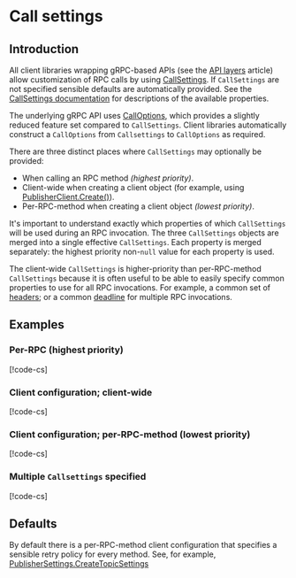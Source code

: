 # Call settings

## Introduction

All client libraries wrapping gRPC-based APIs (see the [API layers](api-layers.md) article)
allow customization of RPC calls by using
[CallSettings](../obj/api/Google.Api.Gax.CallSettings.yml). If `CallSettings` are
not specified sensible defaults are automatically provided.
See the [CallSettings documentation](../obj/api/Google.Api.Gax.CallSettings.yml)
for descriptions of the available properties.

The underlying gRPC API uses
[CallOptions](http://www.grpc.io/grpc/csharp/html/T_Grpc_Core_CallOptions.htm),
which provides a slightly reduced feature set compared to `CallSettings`.
Client libraries automatically construct a `CallOptions` from `Callsettings`
to `CallOptions` as required.

There are three distinct places where `CallSettings` may optionally be provided:

* When calling an RPC method *(highest priority)*.
* Client-wide when creating a client object (for example, using
[PublisherClient.Create()](../obj/api/Google.Pubsub.V1.PublisherClient.html#Google_Pubsub_V1_PublisherClient_Create_Google_Api_Gax_ServiceEndpoint_Google_Pubsub_V1_PublisherSettings_)).
* Per-RPC-method when creating a client object *(lowest priority)*.

It's important to understand exactly which properties of which `CallSettings` will be used during an RPC invocation.
The three `CallSettings` objects are merged into a single effective `CallSettings`.
Each property is merged separately: the highest priority non-`null` value for each
property is used.

The client-wide `CallSettings` is higher-priority than per-RPC-method `CallSettings`
because it is often useful to be able to easily specify common properties to use
for all RPC invocations. For example, a common set of
[headers](../obj/api/Google.Api.Gax.CallSettings.html#Google_Api_Gax_CallSettings_Headers);
or a common
[deadline](../obj/api/Google.Api.Gax.CallSettings.html#Google_Api_Gax_CallSettings_Timing)
for multiple RPC invocations.

## Examples

### Per-RPC (highest priority)

[!code-cs[](../obj/snippets/Google.Pubsub.V1.PublisherClient.txt#CallSettings_PerRpc)]

### Client configuration; client-wide

[!code-cs[](../obj/snippets/Google.Pubsub.V1.PublisherClient.txt#CallSettings_ClientWide)]

### Client configuration; per-RPC-method (lowest priority)

[!code-cs[](../obj/snippets/Google.Pubsub.V1.PublisherClient.txt#CallSettings_ClientPerMethod)]

### Multiple `Callsettings` specified

[!code-cs[](../obj/snippets/Google.Pubsub.V1.PublisherClient.txt#CallSettings_Overrides)]

## Defaults

By default there is a per-RPC-method client configuration that specifies a sensible
retry policy for every method. See, for example,
[PublisherSettings.CreateTopicSettings](../obj/api/Google.Pubsub.V1.PublisherSettings.html#Google_Pubsub_V1_PublisherSettings_CreateTopicSettings)
